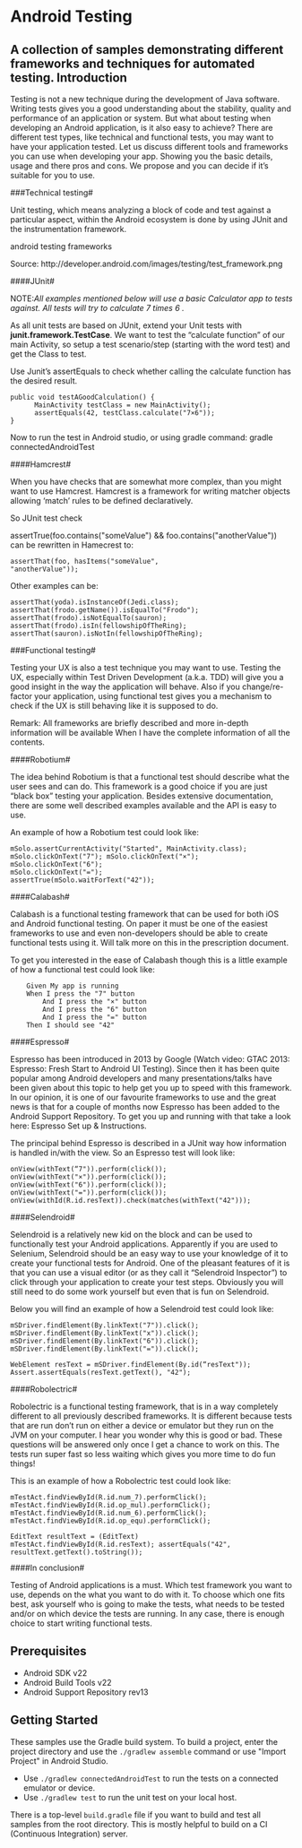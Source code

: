 # Android Testing
A collection of samples demonstrating different frameworks and techniques for automated testing.
Introduction
-------------

Testing is not a new technique during the development of Java software. Writing tests gives you a good understanding about the stability, quality and performance of an application or system. But what about testing when developing an Android application, is it also easy to achieve? There are different test types, like technical and functional tests, you may want to have your application tested. Let us discuss different tools and frameworks you can use when developing your app. Showing you the basic details, usage and there pros and cons. We propose and you can decide if it’s suitable for you to use.

###Technical testing#

Unit testing, which means analyzing a block of code and test against a particular aspect, within the Android ecosystem is done by using JUnit and the instrumentation framework.

android testing frameworks
<p>Source: http://developer.android.com/images/testing/test_framework.png</p>

####JUnit#

NOTE:*All examples mentioned below will use a basic Calculator app to tests against. All tests will try to calculate 7 times 6 .*

As all unit tests are based on JUnit, extend your Unit tests with **junit.framework.TestCase**. We want to test the “calculate function” of our main Activity, so setup a test scenario/step (starting with the word test) and get the Class to test.

Use Junit’s assertEquals to check whether calling the calculate function has the desired result.

<pre><code>public void testAGoodCalculation() {
      MainActivity testClass = new MainActivity();
      assertEquals(42, testClass.calculate("7×6"));
}
</code></pre>
Now to run the test in Android studio, or using gradle command:
gradle connectedAndroidTest

####Hamcrest#

When you have checks that are somewhat more complex, than you might want to use Hamcrest. Hamcrest is a framework for writing matcher objects allowing ‘match’ rules to be defined declaratively.

So JUnit test check

assertTrue(foo.contains("someValue") && foo.contains("anotherValue")) 
can be rewritten in Hamecrest to:
<code><pre>assertThat(foo, hasItems("someValue", "anotherValue"));</pre></code>
Other examples can be:
<code><pre>assertThat(yoda).isInstanceOf(Jedi.class);
assertThat(frodo.getName()).isEqualTo("Frodo");
assertThat(frodo).isNotEqualTo(sauron);
assertThat(frodo).isIn(fellowshipOfTheRing);
assertThat(sauron).isNotIn(fellowshipOfTheRing);</code></pre>

###Functional testing#

Testing your UX is also a test technique you may want to use. Testing the UX, especially within Test Driven Development (a.k.a. TDD) will give you a good insight in the way the application will behave. Also if you change/re-factor your application, using functional test gives you a mechanism to check if the UX is still behaving like it is supposed to do.

Remark: All frameworks are briefly described and more in-depth information will be available When I have the complete information of all the contents.

####Robotium#

The idea behind Robotium is that a functional test should describe what the user sees and can do. This framework is a good choice if you are just “black box” testing your application. Besides extensive documentation, there are some well described examples available and the API is easy to use.

An example of how a Robotium test could look like:
<code><pre>mSolo.assertCurrentActivity("Started", MainActivity.class);
mSolo.clickOnText("7");
mSolo.clickOnText("×");
mSolo.clickOnText("6");
mSolo.clickOnText("=");
assertTrue(mSolo.waitForText("42"));</code></pre>

####Calabash#

Calabash is a functional testing framework that can be used for both iOS and Android functional testing. On paper it must be one of the easiest frameworks to use and even non-developers should be able to create functional tests using it. Will talk more on this in the prescription document.

To get you interested in the ease of Calabash though this is a little example of how a functional test could look like:

        Given My app is running
        When I press the "7" button
            And I press the "×" button
            And I press the "6" button
            And I press the "=" button
        Then I should see "42"
####Espresso#

Espresso has been introduced in 2013 by Google (Watch video: GTAC 2013: Espresso: Fresh Start to Android UI Testing). Since then it has been quite popular among Android developers and many presentations/talks have been given about this topic to help get you up to speed with this framework. In our opinion, it is one of our favourite frameworks to use and the great news is that for a couple of months now Espresso has been added to the Android Support Repository. To get you up and running with that take a look here: Espresso Set up & Instructions.

The principal behind Espresso is described in a JUnit way how information is handled in/with the view.
So an Espresso test will look like:

<code><pre>onView(withText(“7")).perform(click());
onView(withText("×")).perform(click());
onView(withText("6")).perform(click());
onView(withText("=")).perform(click());
onView(withId(R.id.resText)).check(matches(withText("42")));</code></pre>

####Selendroid#

Selendroid is a relatively new kid on the block and can be used to functionally test your Android applications. Apparently if you are used to Selenium, Selendroid should be an easy way to use your knowledge of it to create your functional tests for Android. One of the pleasant features of it is that you can use a visual editor (or as they call it “Selendroid Inspector”) to click through your application to create your test steps. Obviously you will still need to do some work yourself but even that is fun on Selendroid.

Below you will find an example of how a Selendroid test could look like:
<code><pre>mSDriver.findElement(By.linkText("7")).click();
mSDriver.findElement(By.linkText("x")).click();
mSDriver.findElement(By.linkText("6")).click();
mSDriver.findElement(By.linkText("=")).click();</code></pre>
<code><pre>WebElement resText = mSDriver.findElement(By.id(“resText"));
Assert.assertEquals(resText.getText(), "42");</code></pre>

####Robolectric#

Robolectric is a functional testing framework, that is in a way completely different to all previously described frameworks. It is different because tests that are run don’t run on either a device or emulator but they run on the JVM on your computer. I hear you wonder why this is good or bad. These questions will be answered only once I get a chance to work on this. The tests run super fast so less waiting which gives you more time to do fun things!

This is an example of how a Robolectric test could look like:
<code><pre>mTestAct.findViewById(R.id.num_7).performClick();
mTestAct.findViewById(R.id.op_mul).performClick();
mTestAct.findViewById(R.id.num_6).performClick(); 
mTestAct.findViewById(R.id.op_equ).performClick();</pre></code>
<code><pre>EditText resultText = (EditText) mTestAct.findViewById(R.id.resText);
assertEquals("42", resultText.getText().toString());</pre></code>
####In conclusion#

Testing of Android applications is a must. Which test framework you want to use, depends on the what you want to do with it. To choose which one fits best, ask yourself who is going to make the tests, what needs to be tested and/or on which device the tests are running. In any case, there is enough choice to start writing functional tests.

Prerequisites
--------------

- Android SDK v22
- Android Build Tools v22
- Android Support Repository rev13

Getting Started
---------------

These samples use the Gradle build system. To build a project, enter the project directory and use the `./gradlew assemble` command or use "Import Project" in Android Studio.

- Use `./gradlew connectedAndroidTest` to run the tests on a connected emulator or device.
- Use `./gradlew test` to run the unit test on your local host.

There is a top-level `build.gradle` file if you want to build and test all samples from the root directory. This is mostly helpful to build on a CI (Continuous Integration) server.
